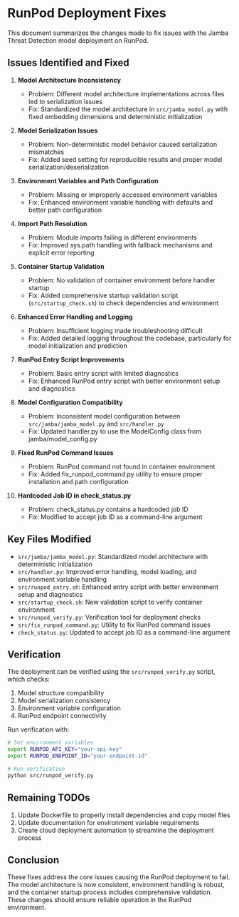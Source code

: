 # RunPod Deployment Fixes

This document summarizes the changes made to fix issues with the Jamba Threat Detection model deployment on RunPod.

## Issues Identified and Fixed

1. **Model Architecture Inconsistency**
   - Problem: Different model architecture implementations across files led to serialization issues
   - Fix: Standardized the model architecture in `src/jamba_model.py` with fixed embedding dimensions and deterministic initialization

2. **Model Serialization Issues**
   - Problem: Non-deterministic model behavior caused serialization mismatches
   - Fix: Added seed setting for reproducible results and proper model serialization/deserialization

3. **Environment Variables and Path Configuration**
   - Problem: Missing or improperly accessed environment variables
   - Fix: Enhanced environment variable handling with defaults and better path configuration

4. **Import Path Resolution**
   - Problem: Module imports failing in different environments
   - Fix: Improved sys.path handling with fallback mechanisms and explicit error reporting

5. **Container Startup Validation**
   - Problem: No validation of container environment before handler startup
   - Fix: Added comprehensive startup validation script (`src/startup_check.sh`) to check dependencies and environment

6. **Enhanced Error Handling and Logging**
   - Problem: Insufficient logging made troubleshooting difficult
   - Fix: Added detailed logging throughout the codebase, particularly for model initialization and prediction

7. **RunPod Entry Script Improvements**
   - Problem: Basic entry script with limited diagnostics
   - Fix: Enhanced RunPod entry script with better environment setup and diagnostics

8. **Model Configuration Compatibility**
   - Problem: Inconsistent model configuration between `src/jamba/jamba_model.py` and `src/handler.py`
   - Fix: Updated handler.py to use the ModelConfig class from jamba/model_config.py

9. **Fixed RunPod Command Issues**
   - Problem: RunPod command not found in container environment
   - Fix: Added fix_runpod_command.py utility to ensure proper installation and path configuration

10. **Hardcoded Job ID in check_status.py**
    - Problem: check_status.py contains a hardcoded job ID
    - Fix: Modified to accept job ID as a command-line argument

## Key Files Modified

- `src/jamba/jamba_model.py`: Standardized model architecture with deterministic initialization
- `src/handler.py`: Improved error handling, model loading, and environment variable handling
- `src/runpod_entry.sh`: Enhanced entry script with better environment setup and diagnostics
- `src/startup_check.sh`: New validation script to verify container environment
- `src/runpod_verify.py`: Verification tool for deployment checks
- `src/fix_runpod_command.py`: Utility to fix RunPod command issues
- `check_status.py`: Updated to accept job ID as a command-line argument

## Verification

The deployment can be verified using the `src/runpod_verify.py` script, which checks:

1. Model structure compatibility
2. Model serialization consistency
3. Environment variable configuration
4. RunPod endpoint connectivity

Run verification with:

```bash
# Set environment variables
export RUNPOD_API_KEY="your-api-key"
export RUNPOD_ENDPOINT_ID="your-endpoint-id"

# Run verification
python src/runpod_verify.py
```

## Remaining TODOs

1. Update Dockerfile to properly install dependencies and copy model files
2. Update documentation for environment variable requirements
3. Create cloud deployment automation to streamline the deployment process

## Conclusion

These fixes address the core issues causing the RunPod deployment to fail. The model architecture is now consistent, environment handling is robust, and the container startup process includes comprehensive validation. These changes should ensure reliable operation in the RunPod environment.